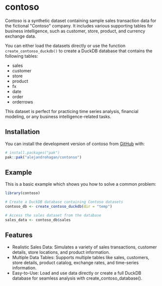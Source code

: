 
# contoso

<!-- badges: start -->
<!-- badges: end -->

Contoso is a synthetic dataset containing sample sales transaction data for the fictional "Contoso" company. It includes various supporting tables for business intelligence, such as customer, store, product, and currency exchange data.

You can either load the datasets directly or use the function `create_contonso_duckdb()` to create a DuckDB database that contains the following tables:

-   sales
-   customer
-   store
-   product
-   fx
-   date
-   order
-   orderrows

This dataset is perfect for practicing time series analysis, financial modeling, or any business intelligence-related tasks.

## Installation

You can install the development version of contoso from [GitHub](https://github.com/) with:

``` r
# install.packages("pak")
pak::pak("alejandrohagan/contonso")
```

## Example

This is a basic example which shows you how to solve a common problem:

``` r
library(contoso)

# Create a DuckDB database containing Contoso datasets
contoso_db <- create_contoso_duckdb(dir = "temp")

# Access the sales dataset from the database
sales_data <- contoso_db$sales

```

## Features

-   Realistic Sales Data: Simulates a variety of sales transactions, customer details, store locations, and product information.
-   Multiple Data Tables: Supports multiple tables like sales, customers, store details, product catalog, exchange rates, and time-series information.
-   Easy-to-Use: Load and use data directly or create a full DuckDB database for seamless analysis with create_contoso_database().
